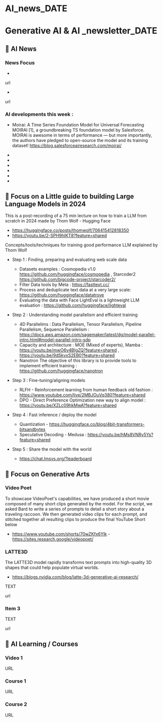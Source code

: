 # AI_news_DATE

# Generative AI & AI _newsletter_DATE 


## 🚀  AI News 

### News Focus  
- 
url

- 
url 


### AI developments this week :
- Moirai: A Time Series Foundation Model for Universal Forecasting
MOIRAI [1], a groundbreaking TS foundation model by Salesforce. MOIRAI is awesome in terms of performance — but more importantly, the authors have pledged to open-source the model and its training dataset! https://blog.salesforceairesearch.com/moirai/

- 
- 
- 
- 
- 
- 


## 🎯 Focus on a Little guide to building Large Language Models in 2024 
This is a post-recording of a 75 min lecture on how to train a LLM from scratch in 2024 made by Thom Wolf - Hugging Face 
 - https://huggingface.co/posts/thomwolf/706415412818350
 - https://youtu.be/2-SPH9hIKT8?feature=shared

Concepts/tools/techniques for training good performance LLM explained by Thom Wolf 
* Step 1 : Finding, preparing and evaluating web scale data
  * Datasets examples : Cosmopedia v1.0  https://github.com/huggingface/cosmopedia , Starcoder2  https://github.com/bigcode-project/starcoder2/
  * Filter Data tools by Meta : https://fasttext.cc/
  * Process and deduplicate text data at a very large scale: https://github.com/huggingface/datatrove
  * Evaluating the data with Face LightEval is a lightweight LLM evaluation : https://github.com/huggingface/lighteval

* Step 2 : Understanding model parallelism and efficient training
  * 4D Parallelims : Data Parallelism, Tensor Parallelism, Pipeline Parallelism, Sequence Parallelism  : https://docs.aws.amazon.com/sagemaker/latest/dg/model-parallel-intro.html#model-parallel-intro-sdp
  * Capacity and architecture : MOE (Mixed of experts), Mamba : https://youtu.be/mwO6v4BlgZQ?feature=shared , https://youtu.be/9dSkvxS2EB0?feature=shared
  * Nanotron The objective of this library is to provide tools to implement efficient training : https://github.com/huggingface/nanotron
  
* Step 3 : Fine-tuning/aligning models
  * RLFH - Reinforcement learning from human feedback old fashion : https://www.youtube.com/live/2MBJOuVq380?feature=shared
  * DPO - Direct Preference Optimization new way to align model : https://youtu.be/XZLc09hkMwA?feature=shared

* Step 4 : Fast inference / deploy the model
  * Quantization - https://huggingface.co/blog/4bit-transformers-bitsandbytes
  * Speculative Decoding - Medusa : https://youtu.be/hMs8VNRy5Ys?feature=shared

*  Step 5 : Share the model with the world
   *  https://chat.lmsys.org/?leaderboard
 

## 🎯 Focus on Generative Arts 

### Video Poet 
To showcase VideoPoet's capabilities, we have produced a short movie composed of many short clips generated by the model. For the script, we asked Bard to write a series of prompts to detail a short story about a traveling raccoon. We then generated video clips for each prompt, and stitched together all resulting clips to produce the final YouTube Short below
- https://www.youtube.com/shorts/70wZKfx6Ylk
-https://sites.research.google/videopoet/

### LATTE3D 
The LATTE3D model rapidly transforms text prompts into high-quality 3D shapes that could help populate virtual worlds.
- https://blogs.nvidia.com/blog/latte-3d-generative-ai-research/


TEXT 

url 


### Item 3 

TEXT 

url 



## 📖 AI Learning / Courses 

### Video 1 
URL 


### Course 1 
URL 

### Course 2 
URL 


